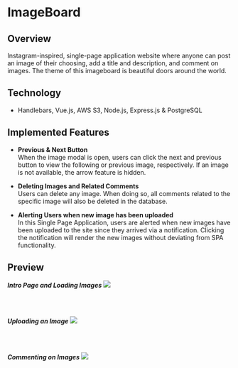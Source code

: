 # ImageBoard

## Overview

Instagram-inspired, single-page application website where anyone can post an image of their choosing, add a title and description, and comment on images. The theme of this imageboard is beautiful doors around the world.

## Technology

- Handlebars, Vue.js, AWS S3, Node.js, Express.js & PostgreSQL

## Implemented Features

- **Previous & Next Button**
    <br>
   When the image modal is open, users can click the next and previous button to view the following or previous image, respectively. If an image is not available, the arrow feature is hidden.

- **Deleting Images and Related Comments**
    <br>
    Users can delete any image. When doing so, all comments related to the specific image will also be deleted in the database.

- **Alerting Users when new image has been uploaded**
    <br>
    In this Single Page Application, users are alerted when new images have been uploaded to the site since they arrived via a notification. Clicking the notification will render the new images without deviating from SPA functionality.


## Preview

**_Intro Page and Loading Images_**
<img src="public/intro.gif">

<br>
<br>

**_Uploading an Image_**
<img src="public/upload.gif">

<br>
<br>

**_Commenting on Images_**
<img src="public/commenting.gif">
